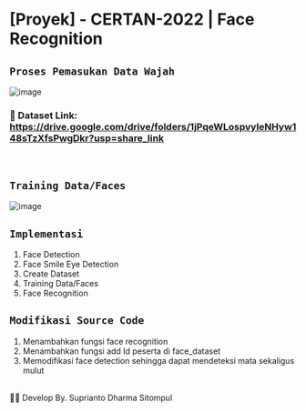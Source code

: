 # [Proyek] - CERTAN-2022 | Face Recognition 
 
## `Proses Pemasukan Data Wajah` 
![image](https://user-images.githubusercontent.com/71377466/210589479-e8b4b85e-eebb-4f00-8f1a-d04dd11f6877.png)
### 🔗 Dataset Link: https://drive.google.com/drive/folders/1jPqeWLospvyIeNHyw148sTzXfsPwgDkr?usp=share_link
<br> 

## `Training Data/Faces`
![image](https://user-images.githubusercontent.com/71377466/210591571-72634ac9-6b2d-47e7-9e2a-16e7c78531f0.png)
<br>

## `Implementasi`
1. Face Detection
2. Face Smile Eye Detection
3. Create Dataset
4. Training Data/Faces
5. Face Recognition


## `Modifikasi Source Code`
1. Menambahkan fungsi face recognition
2. Menambahkan fungsi add Id peserta di face_dataset
3. Memodifikasi face detection sehingga dapat mendeteksi mata sekaligus mulut

<br>
 🧞‍♂️ Develop By.
Suprianto Dharma Sitompul

